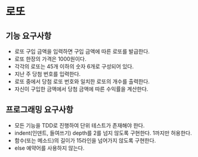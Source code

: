 # 로또
## 기능 요구사항
* 로또 구입 금액을 입력하면 구입 금액에 따른 로또를 발급한다.
* 로또 한장의 가격은 1000원이다.
* 각각의 로또는 45개 이하의 숫자 6개로 구성되어 있다.
* 지난 주 당첨 번호를 입력한다.
* 로또 중에서 당첨 로또 번호와 일치한 로또의 개수를 출력한다.
* 자신이 구입한 금액에서 당첨 금액에 따른 수익률을 계산한다.

## 프로그래밍 요구사항
* 모든 기능을 TDD로 진행하여 단위 테스트가 존재해야 한다.
* indent(인덴트, 들여쓰기) depth를 2를 넘지 않도록 구현한다. 1까지만 허용한다.
* 함수(또는 메소드)의 길이가 15라인을 넘어가지 않도록 구현한다.
* else 예약어를 사용하지 않는다.
